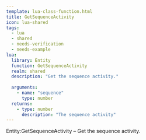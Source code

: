 ```yaml
---
template: lua-class-function.html
title: GetSequenceActivity
icon: lua-shared
tags:
  - lua
  - shared
  - needs-verification
  - needs-example
lua:
  library: Entity
  function: GetSequenceActivity
  realm: shared
  description: "Get the sequence activity."
  
  arguments:
    - name: "sequence"
      type: number
  returns:
    - type: number
      description: "The sequence activity"
---
```


<div class="lua__search__keywords">
Entity:GetSequenceActivity &#x2013; Get the sequence activity.
</div>
